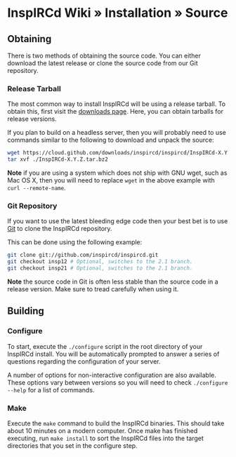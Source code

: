 # InspIRCd Wiki &raquo; Installation &raquo; Source

## Obtaining

There is two methods of obtaining the source code. You can either download the latest release or
clone the source code from our Git repository.

### Release Tarball

The most common way to install InspIRCd will be using a release tarball. To obtain this, first visit
the [downloads page](https://github.com/inspircd/inspircd/downloads). Here, you can obtain tarballs
for release versions.

If you plan to build on a headless server, then you will probably need to use commands similar to
the following to download and unpack the source:

```sh
wget https://cloud.github.com/downloads/inspircd/inspircd/InspIRCd-X.Y.Z.tar.bz2
tar xvf ./InspIRCd-X.Y.Z.tar.bz2
```

**Note** if you are using a system which does not ship with GNU wget, such as Mac OS X, then you
will need to replace `wget` in the above example with `curl --remote-name`.

### Git Repository

If you want to use the latest bleeding edge code then your best bet is to use [Git](http://git-scm.com/)
to clone the InspIRCd repository. 

This can be done using the following example:

```sh
git clone git://github.com/inspircd/inspircd.git
git checkout insp12 # Optional, switches to the 2.1 branch.
git checkout insp21 # Optional, switches to the 2.1 branch.
```

**Note** the source code in Git is often less stable than the source code in a release version. Make
sure to tread carefully when using it.

## Building

### Configure

To start, execute the `./configure` script in the root directory of your InspIRCd install. You will
be automatically prompted to answer a series of questions regarding the configuration of your
server.

A number of options for non-interactive configuration are also available. These options vary between
versions so you will need to check `./configure --help` for a list of commands.

### Make

Execute the `make` command to build the InspIRCd binaries. This should take about 10 minutes on a
modern computer. Once make has finished executing, run `make install` to sort the InspIRCd files
into the target directories that you set in the configure step.
